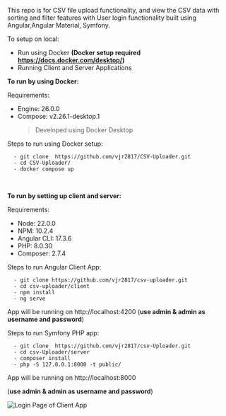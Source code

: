 
This repo is for CSV file upload functionality, and  view the CSV data with sorting and filter features with User login functionality built using Angular,Angular Material, Symfony.

To setup on local:

- Run using Docker **(Docker setup required https://docs.docker.com/desktop/)**
- Running Client and Server Applications

**To run by using Docker:**

Requirements:

  - Engine: 26.0.0
  - Compose: v2.26.1-desktop.1
    > Developed using Docker Desktop

  Steps to run using Docker setup:

  ```
    - git clone  https://github.com/vjr2817/CSV-Uploader.git
    - cd CSV-Uploader/
    - docker compose up
  ```
</br>

**To run by setting up client and server:**

Requirements:

  - Node: 22.0.0
  - NPM: 10.2.4
  - Angular CLI: 17.3.6
  - PHP: 8.0.30
  - Composer: 2.7.4

 Steps to run Angular Client App:

  ```
    - git clone https://github.com/vjr2817/csv-uploader.git
    - cd csv-uploader/client
    - npm install
    - ng serve
  ```
App will be running on http://localhost:4200 (**use admin & admin as username and password**)


Steps to run Symfony PHP app:

  ```
    - git clone  https://github.com/vjr2817/csv-Uploader.git
    - cd csv-Uploader/server
    - composer install
    - php -S 127.0.0.1:8000 -t public/
  ```

App will be running on http://localhost:8000 

(**use admin & admin as username and password**)

![Login Page of Client App](https://github.com/vjr2817/CSV-Uploader/assets/135838955/a071e6c5-0ab9-433e-8f9d-a89ea7e4743d)


    



  
